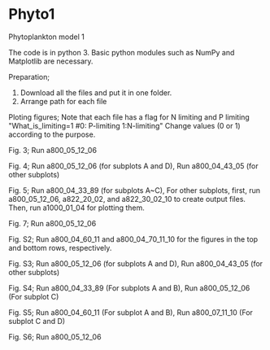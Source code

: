 # Phyto1
Phytoplankton model 1

The code is in python 3. Basic python modules such as NumPy and Matplotlib are necessary.

Preparation;
1. Download all the files and put it in one folder.
2. Arrange path for each file

Ploting figures;
Note that each file has a flag for N limiting and P limiting
"What_is_limiting=1  #0: P-limiting  1:N-limiting"
Change values (0 or 1) according to the purpose.

Fig. 3; Run a800_05_12_06

Fig. 4; Run a800_05_12_06 (for subplots A and D),
        Run a800_04_43_05 (for other subplots)
        
Fig. 5; Run a800_04_33_89 (for subplots A~C),
        For other subplots, first, run a800_05_12_06, a822_20_02, and a822_30_02_10 to create output files.
        Then, run a1000_01_04 for plotting them.
        
Fig. 7; Run a800_05_12_06

Fig. S2; Run a800_04_60_11 and a800_04_70_11_10 for the figures in the top and bottom rows, respectively.

Fig. S3; Run a800_05_12_06 (for subplots A and D),
         Run a800_04_43_05 (for other subplots)
         
Fig. S4; Run a800_04_33_89 (For subplots A and B),
         Run a800_05_12_06 (For subplot C)
         
Fig. S5; Run a800_04_60_11 (For subplot A and B),
         Run a800_07_11_10 (For subplot C and D)
         
Fig. S6; Run a800_05_12_06

